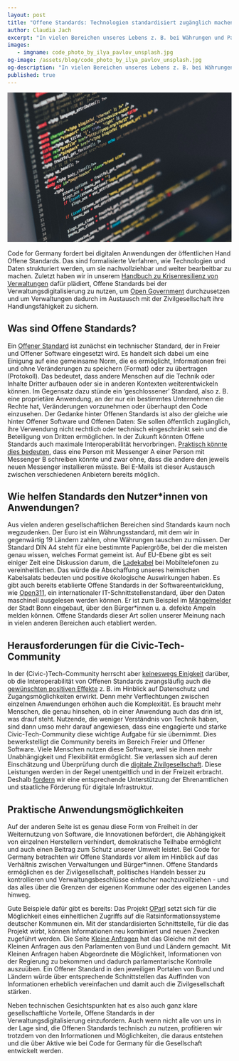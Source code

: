 ```yaml
---
layout: post
title: "Offene Standards: Technologien standardisiert zugänglich machen"
author: Claudia Jach
excerpt: "In vielen Bereichen unseres Lebens z. B. bei Währungen und Papierformaten haben wir Standards, die uns den Austausch untereinander erleichtern. Nach der gleichen Logik setzt sich Code for Germany für Offene Standards in Technologien ein." 
images:
   - imgname: code_photo_by_ilya_pavlov_unsplash.jpg
og-image: /assets/blog/code_photo_by_ilya_pavlov_unsplash.jpg
og-description: "In vielen Bereichen unseres Lebens z. B. bei Währungen und Papierformaten haben wir Standards, die uns den Austausch untereinander erleichtern. Nach der gleichen Logik setzt sich Code for Germany für Offene Standards in Technologien ein."
published: true
---
```

![code_photo_by_ilya_pavlov_unsplash.jpg](/assets/blog/code_photo_by_ilya_pavlov_unsplash.jpg)

Code for Germany fordert bei digitalen Anwendungen der öffentlichen Hand Offene Standards. Das sind formalisierte Verfahren, wie Technologien und Daten strukturiert werden, um sie nachvollziehbar und weiter bearbeitbar zu machen. Zuletzt haben wir in unserem [Handbuch zu Krisenresilienz von Verwaltungen](https://codefor.de/assets/presse/20200409-CFG-Handbuch-Krisenresilienz.pdf) dafür plädiert, Offene Standards bei der Verwaltungsdigitalisierung zu nutzen, um [Open Government](https://okfn.de/themen/offenes_regierungshandeln/) durchzusetzen und um Verwaltungen dadurch im Austausch mit der Zivilgesellschaft ihre Handlungsfähigkeit zu sichern.

## Was sind Offene Standards?

Ein [Offener Standard](https://fsfe.org/activities/os/os.de.html) ist zunächst ein technischer Standard, der in Freier und Offener Software eingesetzt wird. Es handelt sich dabei um eine Einigung auf eine gemeinsame Norm, die es ermöglicht, Informationen frei und ohne Veränderungen zu speichern (Format) oder zu übertragen (Protokoll). Das bedeutet, dass andere Menschen auf die Technik oder Inhalte Dritter aufbauen oder sie in anderen Kontexten weiterentwickeln können. Im Gegensatz dazu stünde ein ‘geschlossener’ Standard, also z. B. eine proprietäre Anwendung, an der nur ein bestimmtes Unternehmen die Rechte hat, Veränderungen vorzunehmen oder überhaupt den Code einzusehen. Der Gedanke hinter Offenen Standards ist also der gleiche wie hinter Offener Software und Offenen Daten: Sie sollen öffentlich zugänglich, ihre Verwendung nicht rechtlich oder technisch eingeschränkt sein und die Beteiligung von Dritten ermöglichen. In der Zukunft könnten Offene Standards auch maximale Interoperabilität hervorbringen. [Praktisch könnte dies bedeuten](https://netzpolitik.org/2019/nie-mehr-whatsapp-eu-staaten-koennten-messenger-zur-oeffnung-zwingen/), dass eine Person mit Messenger A einer Person mit Messenger B schreiben könnte und zwar ohne, dass die andere den jeweils neuen Messenger installieren müsste. Bei E-Mails ist dieser Austausch zwischen verschiedenen Anbietern bereits möglich.

## Wie helfen Standards den Nutzer\*innen von Anwendungen?

Aus vielen anderen gesellschaftlichen Bereichen sind Standards kaum noch wegzudenken. Der Euro ist ein Währungsstandard, mit dem wir in gegenwärtig 19 Ländern zahlen, ohne Währungen tauschen zu müssen. Der Standard DIN A4 steht für eine bestimmte Papiergröße, bei der die meisten genau wissen, welches Format gemeint ist. Auf EU-Ebene gibt es seit einiger Zeit eine Diskussion darum, die [Ladekabel](https://www.heise.de/mac-and-i/meldung/Nach-Apple-Warnung-EU-Kommission-setzt-Ladegeraet-Vorgabe-auf-Agenda-4648717.html) bei Mobiltelefonen zu vereinheitlichen. Das würde die Abschaffung unseres heimischen Kabelsalats bedeuten und positive ökologische Auswirkungen haben. Es gibt auch bereits etablierte Offene Standards in der Softwareentwicklung, wie [Open311](https://www.open311.org/), ein internationaler IT-Schnittstellenstandard, über den Daten maschinell ausgelesen werden können. Er ist zum Beispiel im [Mängelmelder](https://anliegen.bonn.de/seiten/Open-Data-mit-Open311) der Stadt Bonn eingebaut, über den Bürger\*innen u. a. defekte Ampeln melden können. Offene Standards dieser Art sollen unserer Meinung nach in vielen anderen Bereichen auch etabliert werden.

## Herausforderungen für die Civic-Tech-Community

In der (Civic-)Tech-Community herrscht aber [keineswegs Einigkeit](https://matrix.org/blog/2020/01/02/on-privacy-versus-freedom) darüber, ob die Interoperabilität von Offenen Standards zwangsläufig auch die [gewünschten positiven Effekte](https://signal.org/blog/the-ecosystem-is-moving/) z. B. im Hinblick auf Datenschutz und Zugangsmöglichkeiten erwirkt. Denn mehr Verflechtungen zwischen einzelnen Anwendungen erhöhen auch die Komplexität. Es braucht mehr Menschen, die genau hinsehen, ob in einer Anwendung auch das drin ist, was drauf steht. Nutzende, die weniger Verständnis von Technik haben, sind dann umso mehr darauf angewiesen, dass eine engagierte und starke Civic-Tech-Community diese wichtige Aufgabe für sie übernimmt. Dies bewerkstelligt die Community bereits im Bereich Freier und Offener Software. Viele Menschen nutzen diese Software, weil sie ihnen mehr Unabhängigkeit und Flexibilität ermöglicht. Sie verlassen sich auf deren Einschätzung und Überprüfung durch die [digitale Zivilgesellschaft](https://prototypefund.de/was-ist-die-digitale-zivilgesellschaft/). Diese Leistungen werden in der Regel unentgeltlich und in der Freizeit erbracht. Deshalb [fordern](https://digitalezivilgesellschaft.org/) wir eine entsprechende Unterstützung der Ehrenamtlichen und staatliche Förderung für digitale Infrastruktur.

## Praktische Anwendungsmöglichkeiten

Auf der anderen Seite ist es genau diese Form von Freiheit in der Weiternutzung von Software, die Innovationen befördert, die Abhängigkeit von einzelnen Herstellern verhindert, demokratische Teilhabe ermöglicht und auch einen Beitrag zum Schutz unserer Umwelt leistet. Bei Code for Germany betrachten wir Offene Standards vor allem im Hinblick auf das Verhältnis zwischen Verwaltungen und Bürger\*innen. Offene Standards ermöglichen es der Zivilgesellschaft, politisches Handeln besser zu kontrollieren und Verwaltungsbeschlüsse einfacher nachzuvollziehen - und das alles über die Grenzen der eigenen Kommune oder des eigenen Landes hinweg. 

Gute Beispiele dafür gibt es bereits: Das Projekt [OParl](https://oparl.org/) setzt sich für die Möglichkeit eines einheitlichen Zugriffs auf die Ratsinformationssysteme deutscher Kommunen ein. Mit der standardisierten Schnittstelle, für die das Projekt wirbt, können Informationen neu kombiniert und neuen Zwecken zugeführt werden. Die Seite [Kleine Anfragen](https://kleineanfragen.de/) hat das Gleiche mit den Kleinen Anfragen aus den Parlamenten von Bund und Ländern gemacht. Mit Kleinen Anfragen haben Abgeordnete die Möglichkeit, Informationen von der Regierung zu bekommen und dadurch parlamentarische Kontrolle auszuüben. Ein Offener Standard in den jeweiligen Portalen von Bund und Ländern würde über entsprechende Schnittstellen das Auffinden von Informationen erheblich vereinfachen und damit auch die Zivilgesellschaft stärken.

Neben technischen Gesichtspunkten hat es also auch ganz klare gesellschaftliche Vorteile, Offene Standards in der Verwaltungsdigitalisierung einzufordern. Auch wenn nicht alle von uns in der Lage sind, die Offenen Standards technisch zu nutzen, profitieren wir trotzdem von den Informationen und Möglichkeiten, die daraus entstehen und die über Aktive wie bei Code for Germany für die Gesellschaft entwickelt werden.
